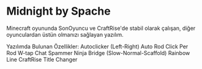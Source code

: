 # Midnight by Spache

Minecraft oyununda SonOyuncu ve CraftRise'de stabil olarak çalışan, diğer oyunculardan üstün olmanızı sağlayan yazılım.

Yazılımda Bulunan Özellikler:
Autoclicker (Left-Right)
Auto Rod
Click Per Rod
W-tap
Chat Spammer
Ninja Bridge (Slow-Normal-Scaffold)
Rainbow Line
CraftRise Title Changer
